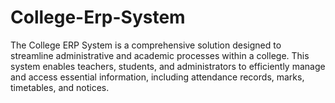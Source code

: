 # College-Erp-System
The College ERP System is a comprehensive solution designed to streamline administrative and academic processes within a college. This system enables teachers, students, and administrators to efficiently manage and access essential information, including attendance records, marks, timetables, and notices.
